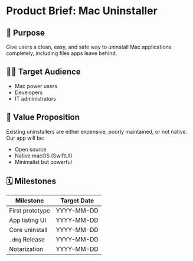 # Product Brief: Mac Uninstaller

## 🎯 Purpose
Give users a clean, easy, and safe way to uninstall Mac applications completely, including files apps leave behind.

## 🧑‍💻 Target Audience
- Mac power users
- Developers
- IT administrators

## 🧩 Value Proposition
Existing uninstallers are either expensive, poorly maintained, or not native. Our app will be:
- Open source
- Native macOS (SwiftUI)
- Minimalist but powerful

## 🗓 Milestones
| Milestone          | Target Date  |
|--------------------|--------------|
| First prototype    | YYYY-MM-DD   |
| App listing UI     | YYYY-MM-DD   |
| Core uninstall     | YYYY-MM-DD   |
| `.dmg` Release     | YYYY-MM-DD   |
| Notarization       | YYYY-MM-DD   |
